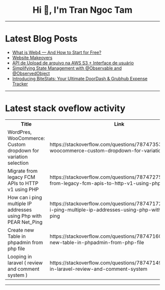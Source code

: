<h1 align="center">Hi 👋, I'm Tran Ngoc Tam</h1>

---

# Latest Blog Posts 
<!-- BLOG-POST-LIST:START -->
- [What is Web4 — And How to Start for Free?](https://dev.to/web4/what-is-web4-and-how-to-start-for-free-4kjo)
- [Website Makeovers](https://dev.to/salladshooter/website-makeovers-1ap6)
- [API de Upload de arquivo na AWS S3 + Interface de usuário](https://dev.to/pedro_borgesdev_ee699bec/api-de-upload-de-arquivo-na-aws-s3-interface-de-usuario-15a0)
- [Simplifying State Management with @Observable and @ObservedObject](https://dev.to/andy_kolean/simplifying-state-management-with-observable-and-observedobject-ee6)
- [Introducing BiteStats: Your Ultimate DoorDash &amp; Grubhub Expense Tracker](https://dev.to/codemystic/introducing-bitestats-your-ultimate-doordash-grubhub-expense-tracker-2h0p)
<!-- BLOG-POST-LIST:END -->

---

# Latest stack oveflow activity
<table>
  <tr><th>Title</th><th>Link</th></tr>
  <!-- STACKOVERFLOW:START --><tr><td>WordPres, WooCommerce: Custom dropdown for variation selection</td><td>https://stackoverflow.com/questions/78747353/wordpres-woocommerce-custom-dropdown-for-variation-selection</td></tr><tr><td>Migrate from legacy FCM APIs to HTTP v1 using PHP</td><td>https://stackoverflow.com/questions/78747275/migrate-from-legacy-fcm-apis-to-http-v1-using-php</td></tr><tr><td>How can i ping multiple IP addresses using Php with PEAR Net_Ping</td><td>https://stackoverflow.com/questions/78747172/how-can-i-ping-multiple-ip-addresses-using-php-with-pear-net-ping</td></tr><tr><td>Create new Table in phpadmin from php file</td><td>https://stackoverflow.com/questions/78747160/create-new-table-in-phpadmin-from-php-file</td></tr><tr><td>Looping in laravel &lpar; review and comment system &rpar;</td><td>https://stackoverflow.com/questions/78747149/looping-in-laravel-review-and-comment-system</td></tr><!-- STACKOVERFLOW:END -->
</table>

---


